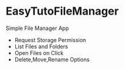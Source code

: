# EasyTutoFileManager

Simple File Manager App 

* Request Storage Permission
* List Files and Folders
* Open Files on Click
* Delete,Move,Rename Options
